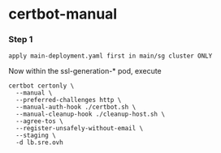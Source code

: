 
# certbot-manual

### Step 1
```
apply main-deployment.yaml first in main/sg cluster ONLY
```


Now within the ssl-generation-* pod, execute
```
certbot certonly \
  --manual \
  --preferred-challenges http \
  --manual-auth-hook ./certbot.sh \
  --manual-cleanup-hook ./cleanup-host.sh \
  --agree-tos \
  --register-unsafely-without-email \
  --staging \
  -d lb.sre.ovh

```
